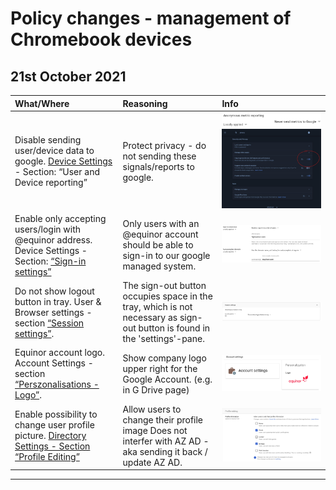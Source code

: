 # Policy changes - management of Chromebook devices

## 21st October 2021

|What/Where|Reasoning|Info|
|:----|:--------|:---|
|Disable sending user/device data to google. [Device Settings](https://admin.google.com/ac/chrome/settings/device) - Section: “User and Device reporting”|Protect privacy - do not sending these signals/reports to google.|![image](images/diagnostic-toggle-setting.jpg)![image](images/diagnostic-toggle.jpg)|
|Enable only accepting users/login with @equinor address. Device Settings - Section: [“Sign-in settings”](https://admin.google.com/ac/chrome/settings/device)|Only users with an @equinor account should be able to sign-in to our google managed system.|![image](images/user-login-with-equinoradr.jpg)|
|Do not show logout button in tray. User & Browser settings - section [“Session settings”](https://admin.google.com/ac/chrome/settings/user).|The sign-out button occupies space in the tray, which is not necessary as sign-out button is found in the 'settings'-pane.|![image](images/sign-out-button-change.jpg)|
|Equinor account logo. Account Settings - section [“Perszonalisations - Logo”](https://admin.google.com/ac/accountsettings).|Show company logo upper right for the Google Account. (e.g. in G Drive page)|![image](images/equinor-logo-account-settings.jpg)|
|Enable possibility to change user profile picture. [Directory Settings - Section “Profile Editing”](https://admin.google.com/ac/directory/profileediting)|Allow users to change their profile image Does not interfer with AZ AD - aka sending it back / update AZ AD.|![image](images/profile-edit-name.jpg)|

---